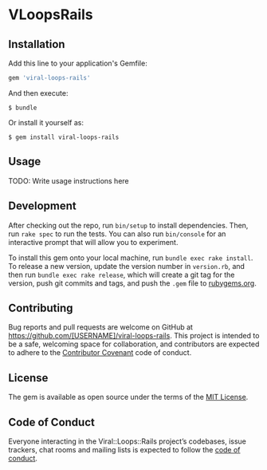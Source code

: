 # VLoopsRails


## Installation

Add this line to your application's Gemfile:

```ruby
gem 'viral-loops-rails'
```

And then execute:

    $ bundle

Or install it yourself as:

    $ gem install viral-loops-rails

## Usage

TODO: Write usage instructions here

## Development

After checking out the repo, run `bin/setup` to install dependencies. Then, run `rake spec` to run the tests. You can also run `bin/console` for an interactive prompt that will allow you to experiment.

To install this gem onto your local machine, run `bundle exec rake install`. To release a new version, update the version number in `version.rb`, and then run `bundle exec rake release`, which will create a git tag for the version, push git commits and tags, and push the `.gem` file to [rubygems.org](https://rubygems.org).

## Contributing

Bug reports and pull requests are welcome on GitHub at https://github.com/[USERNAME]/viral-loops-rails. This project is intended to be a safe, welcoming space for collaboration, and contributors are expected to adhere to the [Contributor Covenant](http://contributor-covenant.org) code of conduct.

## License

The gem is available as open source under the terms of the [MIT License](https://opensource.org/licenses/MIT).

## Code of Conduct

Everyone interacting in the Viral::Loops::Rails project’s codebases, issue trackers, chat rooms and mailing lists is expected to follow the [code of conduct](https://github.com/[USERNAME]/viral-loops-rails/blob/master/CODE_OF_CONDUCT.md).
